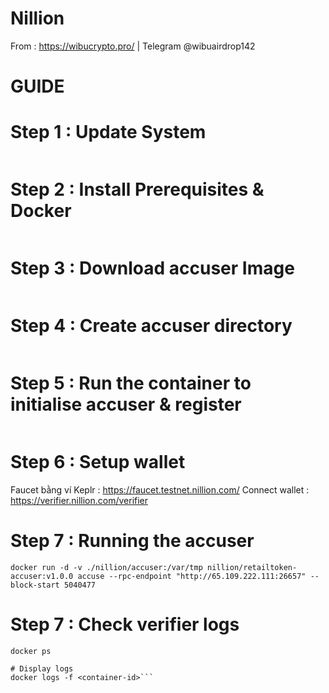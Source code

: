 # Nillion
From : https://wibucrypto.pro/ | Telegram @wibuairdrop142


# GUIDE

# Step 1 : Update System
```sudo apt update && sudo apt upgrade -y
```

# Step 2 : Install Prerequisites & Docker
```sudo apt install apt-transport-https ca-certificates curl software-properties-common -y && curl -fsSL https://download.docker.com/linux/ubuntu/gpg | sudo apt-key add - && sudo add-apt-repository "deb [arch=amd64] https://download.docker.com/linux/ubuntu focal stable" && sudo apt-get install docker-ce docker-ce-cli containerd.io docker-compose-plugin -y
```

# Step 3 : Download accuser Image
```docker pull nillion/retailtoken-accuser:v1.0.0
```

# Step 4 : Create accuser directory
```mkdir -p nillion/accuser
```

# Step 5 : Run the container to initialise accuser & register
```docker run -v ./nillion/accuser:/var/tmp nillion/retailtoken-accuser:v1.0.0 initialise
```

# Step 6 : Setup wallet
Faucet bằng ví Keplr : https://faucet.testnet.nillion.com/
Connect wallet : https://verifier.nillion.com/verifier

# Step 7 : Running the accuser
```docker run -d -v ./nillion/accuser:/var/tmp nillion/retailtoken-accuser:v1.0.0 accuse --rpc-endpoint "http://65.109.222.111:26657" --block-start 5040477```

# Step 7 : Check verifier logs
```# List Available Docker Container
docker ps

# Display logs
docker logs -f <container-id>```
